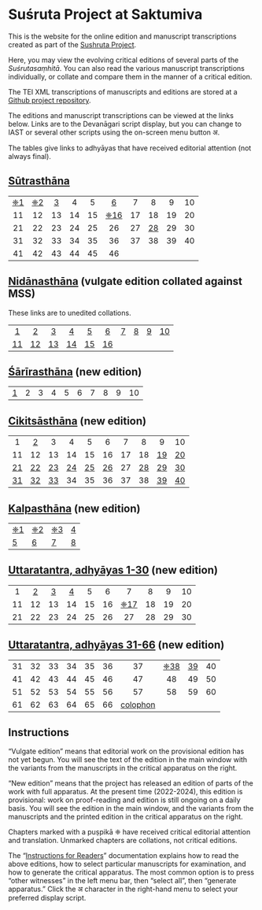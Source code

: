 # Suśruta Project at Saktumiva

This is the website for the online edition and manuscript transcriptions created as part of the [Sushruta Project](http://sushrutaproject.org).

Here, you may view the evolving critical editions of several parts of the *Suśrutasaṃhitā*.  You can also read the various manuscript transcriptions individually, or collate and compare them in the manner of a critical edition. 

The TEI XML transcriptions of manuscripts and editions are stored at a [Github project repository](https://github.com/wujastyk/sushrutaproject).

The editions and manuscript transcriptions can be viewed at the links below.  Links are to the Devanāgari script display, but  you can change to IAST or several other scripts using the on-screen menu button अ.

The tables give links to adhyāyas that have received editorial attention (not always final).

## [Sūtrasthāna](https://saktumiva.org/wiki/wujastyk/susrutasamhita/01-su.su/provisional-edition_sutrasthana?upama_ver=gv6fam6pom&upama_script=devanagari)
|                                                              |                                                              |                                                              |      |      |                                                              |      |                                                              |      |      |
| :----------------------------------------------------------: | :----------------------------------------------------------: | :----------------------------------------------------------: | :--: | :--: | :----------------------------------------------------------: | :--: | :----------------------------------------------------------: | :--: | :--: |
| [❈1](https://saktumiva.org/wiki/wujastyk/susrutasamhita/01-su.su/provisional-edition_sutrasthana?upama_ver=gv6fam6pom&upama_script=devanagari&upama_scroll=SS.1.1.1) | [❈2](https://saktumiva.org/wiki/wujastyk/susrutasamhita/01-su.su/provisional-edition_sutrasthana?upama_ver=gv6fam6pom&upama_script=devanagari&upama_scroll=SS.1.2.1) | [3](https://saktumiva.org/wiki/wujastyk/susrutasamhita/01-su.su/provisional-edition_sutrasthana?upama_ver=gv6fam6pom&upama_script=devanagari&upama_scroll=SS.1.3.1) |  4   |  5   | [6](https://saktumiva.org/wiki/wujastyk/susrutasamhita/01-su.su/provisional-edition_sutrasthana?upama_ver=gv6fam6pom&upama_script=devanagari&upama_scroll=SS.1.6.1) |  7   |                              8                               |  9   |  10  |
|                              11                              |                              12                              |                              13                              |  14  |  15  | [❈16](https://saktumiva.org/wiki/wujastyk/susrutasamhita/01-su.su/provisional-edition_sutrasthana?upama_ver=gv6fam6pom&upama_script=devanagari&upama_scroll=SS.1.16.1) |  17  |                              18                              |  19  |  20  |
|                              21                              |                              22                              |                              23                              |  24  |  25  |                              26                              |  27  | [28](https://saktumiva.org/wiki/wujastyk/susrutasamhita/01-su.su/provisional-edition_sutrasthana?upama_ver=gv6fam6pom&upama_script=devanagari&upama_scroll=SS.1.28.1) |  29  |  30  |
|                              31                              |                              32                              |                              33                              |  34  |  35  |                              36                              |  37  |                              38                              |  39  |  40  |
|                              41                              |                              42                              |                              43                              |  44  |  45  |                              46                              |      |                                                              |      |      |



## [Nidānasthāna](https://saktumiva.org/wiki/wujastyk/susrutasamhita/02-su.ni/02-ni-vulgate-edition?upama_ver=gzijrlthyz&upama_script=devanagari) (vulgate edition collated against MSS) 

These links are to unedited collations.

|                                                              |                                                              |                                                              |                                                              |                                                              |                                                              |                                                              |                                                              |                                                              |                                                              |
| :----------------------------------------------------------: | :----------------------------------------------------------: | :----------------------------------------------------------: | :----------------------------------------------------------: | :----------------------------------------------------------: | :----------------------------------------------------------: | :----------------------------------------------------------: | :----------------------------------------------------------: | :----------------------------------------------------------: | :----------------------------------------------------------: |
| [1](https://saktumiva.org/wiki/wujastyk/susrutasamhita/02-su.ni/02-ni-vulgate-edition?upama_ver=gzijrlthyz&upama_script=devanagari&upama_scroll=SS.2.1.1) | [2](https://saktumiva.org/wiki/wujastyk/susrutasamhita/02-su.ni/02-ni-vulgate-edition?upama_ver=gzijrlthyz&upama_script=devanagari&upama_scroll=SS.2.2.1) | [3](https://saktumiva.org/wiki/wujastyk/susrutasamhita/02-su.ni/02-ni-vulgate-edition?upama_ver=gzijrlthyz&upama_script=devanagari&upama_scroll=SS.2.3.1) | [4](https://saktumiva.org/wiki/wujastyk/susrutasamhita/02-su.ni/02-ni-vulgate-edition?upama_ver=gzijrlthyz&upama_script=devanagari&upama_scroll=SS.2.4.1) | [5](https://saktumiva.org/wiki/wujastyk/susrutasamhita/02-su.ni/02-ni-vulgate-edition?upama_ver=gzijrlthyz&upama_script=devanagari&upama_scroll=SS.2.5.1) | [6](https://saktumiva.org/wiki/wujastyk/susrutasamhita/02-su.ni/02-ni-vulgate-edition?upama_ver=gzijrlthyz&upama_script=devanagari&upama_scroll=SS.2.6.1) | [7](https://saktumiva.org/wiki/wujastyk/susrutasamhita/02-su.ni/02-ni-vulgate-edition?upama_ver=gzijrlthyz&upama_script=devanagari&upama_scroll=SS.2.7.1) | [8](https://saktumiva.org/wiki/wujastyk/susrutasamhita/02-su.ni/02-ni-vulgate-edition?upama_ver=gzijrlthyz&upama_script=devanagari&upama_scroll=SS.2.8.1) | [9](https://saktumiva.org/wiki/wujastyk/susrutasamhita/02-su.ni/02-ni-vulgate-edition?upama_ver=gzijrlthyz&upama_script=devanagari&upama_scroll=SS.2.9.1) | [10](https://saktumiva.org/wiki/wujastyk/susrutasamhita/02-su.ni/02-ni-vulgate-edition?upama_ver=gzijrlthyz&upama_script=devanagari&upama_scroll=SS.2.10.1) |
| [11](https://saktumiva.org/wiki/wujastyk/susrutasamhita/02-su.ni/02-ni-vulgate-edition?upama_ver=gzijrlthyz&upama_script=devanagari&upama_scroll=SS.2.11.1) | [12](https://saktumiva.org/wiki/wujastyk/susrutasamhita/02-su.ni/02-ni-vulgate-edition?upama_ver=gzijrlthyz&upama_script=devanagari&upama_scroll=SS.2.12.1) | [13](https://saktumiva.org/wiki/wujastyk/susrutasamhita/02-su.ni/02-ni-vulgate-edition?upama_ver=gzijrlthyz&upama_script=devanagari&upama_scroll=SS.2.13.1) | [14](https://saktumiva.org/wiki/wujastyk/susrutasamhita/02-su.ni/02-ni-vulgate-edition?upama_ver=gzijrlthyz&upama_script=devanagari&upama_scroll=SS.2.14.1) | [15](https://saktumiva.org/wiki/wujastyk/susrutasamhita/02-su.ni/02-ni-vulgate-edition?upama_ver=gzijrlthyz&upama_script=devanagari&upama_scroll=SS.2.15.1) | [16](https://saktumiva.org/wiki/wujastyk/susrutasamhita/02-su.ni/02-ni-vulgate-edition?upama_ver=gzijrlthyz&upama_script=devanagari&upama_scroll=SS.2.16.1) |                                                              |                                                              |                                                              |                                                              |



## [Śārīrasthāna](https://saktumiva.org/wiki/wujastyk/susrutasamhita/03-su.sa/03-za-vulgate-edition?upama_ver=h791q8kjwq&upama_script=devanagari) (new edition)

|                                                              |      |      |      |      |      |      |      |      |      |
| ------------------------------------------------------------ | ---- | ---- | ---- | ---- | ---- | ---- | ---- | ---- | ---- |
| [1](https://saktumiva.org/wiki/wujastyk/susrutasamhita/03-su.sa/provisional-edition_sarirasthana?upama_ver=gyhkg3mfls&upama_script=devanagari&upama_scroll=3.1.) | 2    | 3    | 4    | 5    | 6    | 7    | 8    | 9    | 10   |



## [Cikitsāsthāna](https://saktumiva.org/wiki/wujastyk/susrutasamhita/04-su.ci/04-ci-vulgate-edition?upama_script=devanagari&upama_ver=h791rikyhy&upama_script=devanagari) (new edition)

|                                                              |                                                              |                                                              |                                                              |                                                              |                                                              |      |                                                              |                                                              |                                                              |
| :----------------------------------------------------------: | :----------------------------------------------------------: | :----------------------------------------------------------: | :----------------------------------------------------------: | :----------------------------------------------------------: | :----------------------------------------------------------: | :--: | :----------------------------------------------------------: | :----------------------------------------------------------: | :----------------------------------------------------------: |
|                              1                               | [2](https://saktumiva.org/wiki/wujastyk/susrutasamhita/04-su.ci/provisional-edition_cikitsasthana?upama_script=devanagari&upama_ver=h7aezkdept&upama_scroll=4.2.1) |                              3                               |                              4                               |                              5                               |                              6                               |  7   |                              8                               |                              9                               |                              10                              |
|                              11                              |                              12                              |                              13                              |                              14                              |                              15                              |                              16                              |  17  |                              18                              | [19](https://saktumiva.org/wiki/wujastyk/susrutasamhita/04-su.ci/provisional-edition_cikitsasthana?upama_script=devanagari&upama_ver=h7aezkdept&upama_scroll=SS.4.19.1) | [20](https://saktumiva.org/wiki/wujastyk/susrutasamhita/04-su.ci/provisional-edition_cikitsasthana?upama_script=devanagari&upama_ver=h7aezkdept&upama_scroll=SS.4.20.1) |
| [21](https://saktumiva.org/wiki/wujastyk/susrutasamhita/04-su.ci/provisional-edition_cikitsasthana?upama_script=devanagari&upama_ver=h7aezkdept&upama_scroll=SS.4.21.1) | [22](https://saktumiva.org/wiki/wujastyk/susrutasamhita/04-su.ci/provisional-edition_cikitsasthana?upama_script=devanagari&upama_ver=h7aezkdept&upama_scroll=SS.4.22.1) | [23](https://saktumiva.org/wiki/wujastyk/susrutasamhita/04-su.ci/provisional-edition_cikitsasthana?upama_script=devanagari&upama_ver=h7aezkdept&upama_scroll=SS.4.23.1) | [24](https://saktumiva.org/wiki/wujastyk/susrutasamhita/04-su.ci/provisional-edition_cikitsasthana?upama_script=devanagari&upama_ver=h7aezkdept&upama_scroll=SS.4.22.1) | [25](https://saktumiva.org/wiki/wujastyk/susrutasamhita/04-su.ci/provisional-edition_cikitsasthana?upama_script=devanagari&upama_ver=h7aezkdept&upama_scroll=SS.4.25.1) | [26](https://saktumiva.org/wiki/wujastyk/susrutasamhita/04-su.ci/provisional-edition_cikitsasthana?upama_script=devanagari&upama_ver=h7aezkdept&upama_scroll=SS.4.26.1) |  27  | [28](https://saktumiva.org/wiki/wujastyk/susrutasamhita/04-su.ci/provisional-edition_cikitsasthana?upama_script=devanagari&upama_ver=h7aezkdept&upama_scroll=SS.4.28.1) | [29](https://saktumiva.org/wiki/wujastyk/susrutasamhita/04-su.ci/provisional-edition_cikitsasthana?upama_script=devanagari&upama_ver=h7aezkdept&upama_scroll=SS.4.29.1) | [30](https://saktumiva.org/wiki/wujastyk/susrutasamhita/04-su.ci/provisional-edition_cikitsasthana?upama_script=devanagari&upama_ver=h7aezkdept&upama_scroll=SS.4.30.1) |
| [31](https://saktumiva.org/wiki/wujastyk/susrutasamhita/04-su.ci/provisional-edition_cikitsasthana?upama_script=devanagari&upama_ver=h7aezkdept&upama_scroll=SS.4.31.1) | [32](https://saktumiva.org/wiki/wujastyk/susrutasamhita/04-su.ci/provisional-edition_cikitsasthana?upama_script=devanagari&upama_ver=h7aezkdept&upama_scroll=SS.4.32.1) | [33](https://saktumiva.org/wiki/wujastyk/susrutasamhita/04-su.ci/provisional-edition_cikitsasthana?upama_script=devanagari&upama_ver=h7aezkdept&upama_scroll=SS.4.33.1) |                              34                              |                              35                              |                              36                              |  37  |                              38                              | [39](https://saktumiva.org/wiki/wujastyk/susrutasamhita/04-su.ci/provisional-edition_cikitsasthana?upama_script=devanagari&upama_ver=h7aezkdept&upama_scroll=SS.4.39.1) | [40](https://saktumiva.org/wiki/wujastyk/susrutasamhita/04-su.ci/provisional-edition_cikitsasthana?upama_script=devanagari&upama_ver=h7aezkdept&upama_scroll=SS.4.40.1) |



## [Kalpasthāna](https://saktumiva.org/wiki/wujastyk/susrutasamhita/05-su.ka/provisional-edition_kalpasthana&upama_ver=gv7efxs1nu&upama_script=devanagari) (new edition)

|                                                              |                                                              |                                                              |                                                              |
| ------------------------------------------------------------ | ------------------------------------------------------------ | ------------------------------------------------------------ | ------------------------------------------------------------ |
| [❈1](https://saktumiva.org/wiki/wujastyk/susrutasamhita/05-su.ka/provisional-edition_kalpasthana?upama_ver=gv7efxs1nu&upama_script=devanagari&upama_scroll=SS.5.1.1) | [❈2](https://saktumiva.org/wiki/wujastyk/susrutasamhita/05-su.ka/provisional-edition_kalpasthana?upama_ver=gv7efxs1nu&upama_script=devanagari&upama_scroll=SS.5.2.1) | [❈3](https://saktumiva.org/wiki/wujastyk/susrutasamhita/05-su.ka/provisional-edition_kalpasthana?upama_ver=gv7efxs1nu&upama_script=devanagari&upama_scroll=SS.5.3.1) | [4](https://saktumiva.org/wiki/wujastyk/susrutasamhita/05-su.ka/provisional-edition_kalpasthana?upama_ver=gv7efxs1nu&upama_script=devanagari&upama_scroll=SS.5.4.1) |
| [5](https://saktumiva.org/wiki/wujastyk/susrutasamhita/05-su.ka/provisional-edition_kalpasthana?upama_ver=gv7efxs1nu&upama_script=devanagari&upama_scroll=SS.5.5.1) | [6](https://saktumiva.org/wiki/wujastyk/susrutasamhita/05-su.ka/provisional-edition_kalpasthana?upama_ver=gv7efxs1nu&upama_script=devanagari&upama_scroll=SS.5.6.1) | [7](https://saktumiva.org/wiki/wujastyk/susrutasamhita/05-su.ka/provisional-edition_kalpasthana?upama_ver=gv7efxs1nu&upama_script=devanagari&upama_scroll=SS.5.7.1) | [8](https://saktumiva.org/wiki/wujastyk/susrutasamhita/05-su.ka/provisional-edition_kalpasthana?upama_ver=gv7efxs1nu&upama_script=devanagari&upama_scroll=SS.5.8.1) |



## [Uttaratantra, adhyāyas 1-30](https://saktumiva.org/wiki/wujastyk/susrutasamhita/06-su.ut-1-30/provisional-edition_uttaratantra&upama_script=devanagari&upama_scroll=SS.6.2.1?upama_ver=h153dlm4gl&upama_script=devanagari) (new edition)

|      |                                                              |                                                              |                                                              |      |      |                                                              |      |      |      |
| :--: | :----------------------------------------------------------: | :----------------------------------------------------------: | :----------------------------------------------------------: | :--: | :--: | :----------------------------------------------------------: | :--: | :--: | :--: |
|  1   | [2](https://saktumiva.org/wiki/wujastyk/susrutasamhita/06-su.ut-1-30/provisional-edition_uttaratantra?upama_ver=h153dlm4gl&upama_script=devanagari&upama_scroll=SS.6.2.1) | [3](https://saktumiva.org/wiki/wujastyk/susrutasamhita/06-su.ut-1-30/provisional-edition_uttaratantra?upama_ver=h153dlm4gl&upama_script=devanagari&upama_scroll=SS.6.3.1) | [4](https://saktumiva.org/wiki/wujastyk/susrutasamhita/06-su.ut-1-30/provisional-edition_uttaratantra?upama_ver=h153dlm4gl&upama_script=devanagari&upama_scroll=SS.6.4.1) |  5   |  6   |                              7                               |  8   |  9   |  10  |
|  11  |                              12                              |                              13                              |                              14                              |  15  |  16  | [❈17](https://saktumiva.org/wiki/wujastyk/susrutasamhita/06-su.ut-1-30/provisional-edition_uttaratantra?upama_ver=h153dlm4gl&upama_script=devanagari&upama_scroll=SS.6.17.1) |  18  |  19  |  20  |
|  21  |                              22                              |                              23                              |                              24                              |  25  |  26  |                              27                              |  28  |  29  |  30  |



## [Uttaratantra, adhyāyas 31-66](https://saktumiva.org/wiki/wujastyk/susrutasamhita/06-su.ut-31-end/provisional-edition_uttaratantra?upama_ver=h153eehd57&upama_script=devanagari) (new edition)

|      |      |      |      |      |      |                                                              |                                                              |                                                              |      |
| :--: | :--: | :--: | :--: | :--: | :--: | :----------------------------------------------------------: | :----------------------------------------------------------: | :----------------------------------------------------------: | :--: |
|  31  |  32  |  33  |  34  |  35  |  36  |                              37                              | [❈38](https://saktumiva.org/wiki/wujastyk/susrutasamhita/06-su.ut-31-end/provisional-edition_uttaratantra?upama_ver=h153eehd57&upama_script=devanagari&upama_scroll=SS.6.38.1) | [39](https://saktumiva.org/wiki/wujastyk/susrutasamhita/06-su.ut-31-end/provisional-edition_uttaratantra?upama_ver=h153eehd57&upama_script=devanagari&upama_scroll=SS.6.39.1) |  40  |
|  41  |  42  |  43  |  44  |  45  |  46  |                              47                              |                              48                              |                              49                              |  50  |
|  51  |  52  |  53  |  54  |  55  |  56  |                              57                              |                              58                              |                              59                              |  60  |
|  61  |  62  |  63  |  64  |  65  |  66  | [colophon](https://saktumiva.org/wiki/wujastyk/susrutasamhita/06-su.ut-31-end/provisional-edition_uttaratantra?upama_ver=h153eehd57&upama_script=devanagari&upama_scroll=SS.6.66.colophon2) |                                                              |                                                              |      |

## Instructions

“Vulgate edition” means that editorial work on the provisional edition has not yet begun.   You will see the text of the edition in the main window with the variants from the manuscripts in the critical apparatus on the right.

“New edition” means that the project has released an edition of parts of the work with full apparatus.  At the present time (2022-2024), this edition is provisional: work on proof-reading and edition is still ongoing on a daily basis.  You will see the edition in the main window, and the variants from the manuscripts and the printed edition in the critical apparatus on the right. 

Chapters marked with a puṣpikā ❈ have received critical editorial attention and translation.  Unmarked chapters are collations, not critical editions.

The “[Instructions for Readers](https://saktumiva.org/wiki/users)” documentation explains how to read the above editions, how to select particular manuscripts for examination, and how to generate the critical apparatus.  The most common option is to press “other witnesses” in the left menu bar, then “select all”, then “generate apparatus.”  Click the अ character in the right-hand menu to select your preferred display script.

